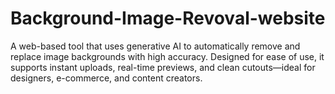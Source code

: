 # Background-Image-Revoval-website
A web-based tool that uses generative AI to automatically remove and replace image backgrounds with high accuracy. Designed for ease of use, it supports instant uploads, real-time previews, and clean cutouts—ideal for designers, e-commerce, and content creators.
